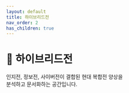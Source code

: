 ```yaml
---
layout: default
title: 하이브리드전
nav_order: 2
has_children: true
---
```


# 🧠 하이브리드전

인지전, 정보전, 사이버전이 결합된 현대 복합전 양상을  
분석하고 문서화하는 공간입니다.